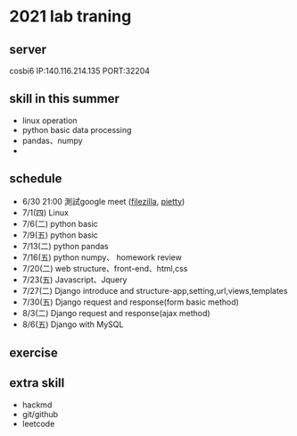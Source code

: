 # 2021 lab traning
## server
cosbi6
IP:140.116.214.135
PORT:32204
## skill in this summer
* linux operation
* python basic data processing
* pandas、numpy
* 

## schedule
* 6/30 21:00 測試google meet ([filezilla](https://filezilla-project.org/), [pietty](https://sites.google.com/view/pietty-project/download))
* 7/1(四) Linux
* 7/6(二) python basic
* 7/9(五) python basic
* 7/13(二) python pandas
* 7/16(五) python numpy、 homework review
* 7/20(二) web structure、front-end、html,css
* 7/23(五) Javascript、Jquery
* 7/27(二) Django introduce and structure-app,setting,url,views,templates
* 7/30(五) Django request and response(form basic method)
* 8/3(二) Django request and response(ajax method)
* 8/6(五) Django with MySQL

## exercise
## extra skill
* hackmd
* git/github
* leetcode
